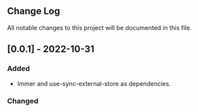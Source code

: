 ## Change Log

All notable changes to this project will be documented in this file.

## [0.0.1] - 2022-10-31

### Added

- Immer and use-sync-external-store as dependencies.

### Changed
